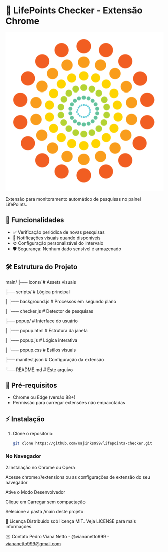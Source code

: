 # 🚀 LifePoints Checker - Extensão Chrome

![Ícone da Extensão](icons/icon128.png)

Extensão para monitoramento automático de pesquisas no painel LifePoints.

## 📌 Funcionalidades
- ✅ Verificação periódica de novas pesquisas
- 🔔 Notificações visuais quando disponíveis
- ⚙️ Configuração personalizável do intervalo
- 🛡️ Segurança: Nenhum dado sensível é armazenado

## 🛠️ Estrutura do Projeto
main/
├── icons/ # Assets visuais

├── scripts/ # Lógica principal

│ ├── background.js # Processos em segundo plano

│ └── checker.js # Detector de pesquisas

├── popup/ # Interface do usuário

│ ├── popup.html # Estrutura da janela

│ ├── popup.js # Lógica interativa

│ └── popup.css # Estilos visuais

├── manifest.json # Configuração da extensão

└── README.md # Este arquivo

## 🚦 Pré-requisitos
- Chrome ou Edge (versão 88+)
- Permissão para carregar extensões não empacotadas

## ⚡ Instalação
1. Clone o repositório:
   ```bash
   git clone https://github.com/Kajinks999/lifepoints-checker.git
   
### No Navegador
2.Instalação no Chrome ou Opera

Acesse chrome://extensions ou as configurações de extensão do seu navegador

Ative o Modo Desenvolvedor

Clique em Carregar sem compactação

Selecione a pasta /main deste projeto

📜 Licença
Distribuído sob licença MIT. Veja LICENSE para mais informações.

✉️ Contato
Pedro Viana Netto - @viananetto999 - viananetto999@gmail.com
